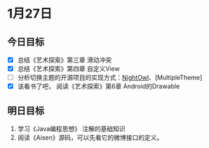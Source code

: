 # 1月27日

## 今日目标

- [x] 总结《艺术探索》第三章 滑动冲突
- [x] 总结《艺术探索》第四章 自定义View
- [ ] 分析切换主题的开源项目的实现方式：[NightOwl](https://github.com/ashqal/NightOwl)、[MultipleTheme]
- [x] 该看书了吧， 阅读《艺术探索》第6章 Android的Drawable

## 明日目标

1. 学习《Java编程思想》 注解的基础知识
2. 阅读《Aisen》源码，可以先看它的微博接口的定义。

